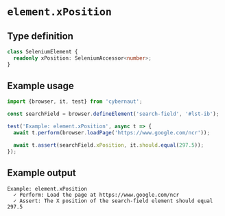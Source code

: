# `element.xPosition`

## Type definition

```ts
class SeleniumElement {
  readonly xPosition: SeleniumAccessor<number>;
}
```

## Example usage

```ts
import {browser, it, test} from 'cybernaut';

const searchField = browser.defineElement('search-field', '#lst-ib');

test('Example: element.xPosition', async t => {
  await t.perform(browser.loadPage('https://www.google.com/ncr'));

  await t.assert(searchField.xPosition, it.should.equal(297.5));
});
```

## Example output

```fundamental
Example: element.xPosition
  ✓ Perform: Load the page at https://www.google.com/ncr
  ✓ Assert: The X position of the search-field element should equal 297.5
```
